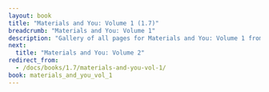 ```yaml
---
layout: book
title: "Materials and You: Volume 1 (1.7)"
breadcrumb: "Materials and You: Volume 1"
description: "Gallery of all pages for Materials and You: Volume 1 from Tinkers' Construct in Minecraft 1.7.10."
next:
  title: "Materials and You: Volume 2"
redirect_from:
  - /docs/books/1.7/materials-and-you-vol-1/
book: materials_and_you_vol_1
---
```

